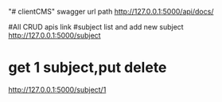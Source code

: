 "# clientCMS"
swagger url path
http://127.0.0.1:5000/api/docs/

#All CRUD apis link
#subject list and add new subject
http://127.0.0.1:5000/subject
# get 1 subject,put delete
http://127.0.0.1:5000/subject/1